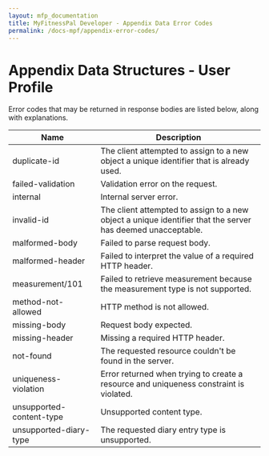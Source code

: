 ```yaml
---
layout: mfp_documentation
title: MyFitnessPal Developer - Appendix Data Error Codes
permalink: /docs-mpf/appendix-error-codes/
---
```


# Appendix Data Structures - User Profile

Error codes that may be returned in response bodies are listed below, along with explanations.

**Name** | **Description** 
 --- | --- 
 duplicate-id | The client attempted to assign to a new object a unique identifier that is already used.
 failed-validation | Validation error on the request.
 internal | Internal server error.
 invalid-id | The client attempted to assign to a new object a unique identifier that the server has deemed unacceptable.
 malformed-body | Failed to parse request body.
 malformed-header | Failed to interpret the value of a required HTTP header.
 measurement/101 | Failed to retrieve measurement because the measurement type is not supported.
 method-not-allowed | HTTP method is not allowed.
 missing-body | Request body expected.
 missing-header | Missing a required HTTP header.
 not-found | The requested resource couldn't be found in the server.
 uniqueness-violation | Error returned when trying to create a resource and uniqueness constraint is violated.
 unsupported-content-type | Unsupported content type.
 unsupported-diary-type | The requested diary entry type is unsupported.
 
 
